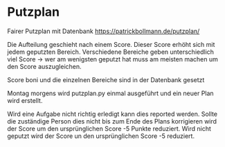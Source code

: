 # Putzplan
Fairer Putzplan mit Datenbank
https://patrickbollmann.de/putzplan/

Die Aufteilung geschieht nach einem Score. Dieser Score erhöht sich mit jedem geputzten Bereich. Verschiedene Bereiche geben unterschiedlich viel Score -> wer am wenigsten geputzt hat muss am meisten machen um den Score auszugleichen.

Score boni und die einzelnen Bereiche sind in der Datenbank gesetzt


Montag morgens wird putzplan.py einmal ausgeführt und ein neuer Plan wird erstellt.

Wird eine Aufgabe nicht richtig erledigt kann dies reported werden. Sollte die zuständige Person dies nicht bis zum Ende des Plans korrigieren wird der Score um den ursprünglichen Score -5 Punkte reduziert.
Wird nicht geputzt wird der Score un den ursprünglichen Score -5  reduziert.
